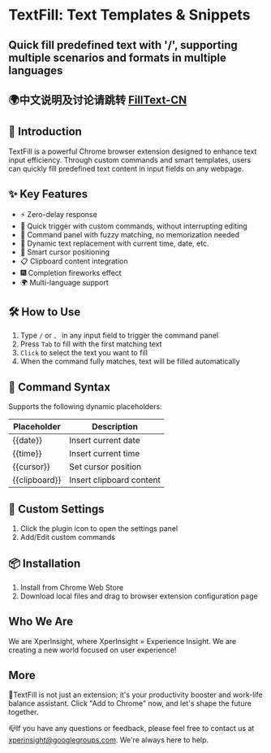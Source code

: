 # TextFill: Text Templates & Snippets
## Quick fill predefined text with '/', supporting multiple scenarios and formats in multiple languages

## 🌍中文说明及讨论请跳转 [FillText-CN](https://github.com/XperInsight/FillText-CN)

## 🚀 Introduction

TextFill is a powerful Chrome browser extension designed to enhance text input efficiency. Through custom commands and smart templates, users can quickly fill predefined text content in input fields on any webpage.

## ✨ Key Features

- ⚡ Zero-delay response
- 🎯 Quick trigger with custom commands, without interrupting editing
- 📖 Command panel with fuzzy matching, no memorization needed
- 📝 Dynamic text replacement with current time, date, etc.
- 🎨 Smart cursor positioning
- 📋 Clipboard content integration
- 🎆 Completion fireworks effect
- 🌍 Multi-language support

## 🛠️ How to Use

1. Type `/` or `、` in any input field to trigger the command panel
2. Press `Tab` to fill with the first matching text
3. `Click` to select the text you want to fill
4. When the command fully matches, text will be filled automatically

## 📖 Command Syntax

Supports the following dynamic placeholders:

| Placeholder | Description |
|-------------|-------------|
| {{date}} | Insert current date |
| {{time}} | Insert current time |
| {{cursor}} | Set cursor position |
| {{clipboard}} | Insert clipboard content |

## 🔧 Custom Settings

1. Click the plugin icon to open the settings panel
2. Add/Edit custom commands

## 📦 Installation

1. Install from Chrome Web Store
2. Download local files and drag to browser extension configuration page

## Who We Are

We are XperInsight, where XperInsight = Experience Insight. We are creating a new world focused on user experience!

## More

🚀TextFill is not just an extension; it's your productivity booster and work-life balance assistant. Click "Add to Chrome" now, and let's shape the future together.

📪If you have any questions or feedback, please feel free to contact us at xperinsight@googlegroups.com. We're always here to help.
